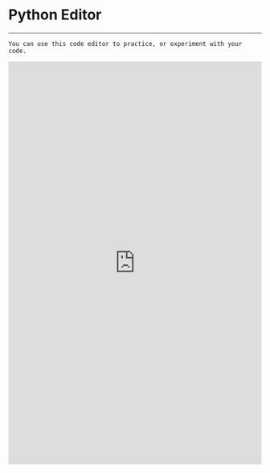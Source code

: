 # Python Editor
<hr style="height:1px;border:none;color:#666;background-color:#666;" />


```{important}
You can use this code editor to practice, or experiment with your code. 
```
<iframe src="https://trinket.io/embed/python/171cc08a78" width="100%" height="800" frameborder="0" marginwidth="0" marginheight="0" allowfullscreen></iframe>
